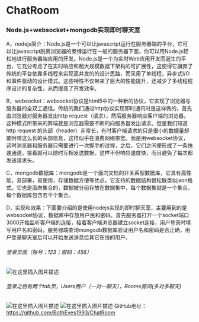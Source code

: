 # ChatRoom
### Node.js+websocket+mongodb实现即时聊天室

A，nodejs简介：Node.js是一个可以让javascript运行在服务器端的平台，它可以让javascript脱离浏览器的束缚运行在一般的服务器下面，你可以用Node.js轻松地进行服务器端应用的开发。Node.js是一个为实时Web应用开发而诞生的平台，它充分考虑了在实时响应和超大规模数据下架构的可扩展性，这使得它摒弃了传统的平台依靠多线程来实现高并发的的设计思路，而采用了单线程，异步式I/O和事件驱动的设计模式。这些特性不仅带来了巨大的性能提升，还减少了多线程程序设计的复杂性，从而提高了开发效率。

B，websocket：websocket协议是html5中的一种新的协议，它实现了浏览器与服务器的全双工通信。传统的我们通过http协议实现即时通讯时是这样做的，首先由浏览器对服务器发出http request（请求），然后服务器响应客户端的浏览器。这种模式所带来的弊端就是浏览器需要不断的向服务器发出请求。但是我们知道http request 的头部（header）非常长，有时客户端请求的只是很小的数据量却要附带这么长的头部信息，这样似乎在浪费网络带宽。而是用websocket协议，这时浏览器和服务器只需要进行一次握手的过程，之后，它们之间便形成了一条快速通道，接着就可以随时互相发送数据。这样不但响应速度快，而且避免了每次都发送请求头。

C，mongodb数据库：mongodb是一个面向文档的非关系型数据库，它具有高性能，易部署，易使用，存储数据方便等优点。它支持的数据结构很松散类似json格式。它也是面向集合的，数据被分组存放在数据集中，每个数据集就是一个集合，每个数据库包含若干个集合。

D，实现和效果：下面要介绍的是使用nodejs实现的即时聊天室，主要用到的是websocket协议，数据库中存放用户民和密码。首先服务器打开一个socket端口3000开始监听客户端的连接，接着客户端浏览器建立socket连接，用户登录时填写用户名和密码，服务器端查询mongodb数据库验证用户名和密码是否正确，用户登录聊天室后可以开始发送消息给其它在线的用户。

###### 登录页面（账号：123；密码：456）
![在这里插入图片描述](https://img-blog.csdnimg.cn/20190127142958327.png?x-oss-process=image/watermark,type_ZmFuZ3poZW5naGVpdGk,shadow_10,text_aHR0cHM6Ly9ibG9nLmNzZG4ubmV0L3UwMTA2MzMyNjY=,size_16,color_FFFFFF,t_70)

###### 登录之后有两个tab页，Users用户（一对一聊天），Rooms房间(多对多聊天)
![在这里插入图片描述](https://img-blog.csdnimg.cn/20190127143205818.png?x-oss-process=image/watermark,type_ZmFuZ3poZW5naGVpdGk,shadow_10,text_aHR0cHM6Ly9ibG9nLmNzZG4ubmV0L3UwMTA2MzMyNjY=,size_16,color_FFFFFF,t_70)
![在这里插入图片描述](https://img-blog.csdnimg.cn/20190127143231537.png?x-oss-process=image/watermark,type_ZmFuZ3poZW5naGVpdGk,shadow_10,text_aHR0cHM6Ly9ibG9nLmNzZG4ubmV0L3UwMTA2MzMyNjY=,size_16,color_FFFFFF,t_70)
GitHub地址：https://github.com/BothEyes1993/ChatRoom